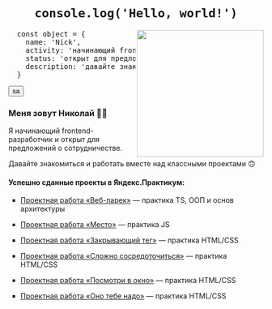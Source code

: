 <h1 align="center"><code>console.log('Hello, world!')</code></h1>
<img align="right" width="250" src="https://i.pinimg.com/originals/66/83/3e/66833e07d6fb9eb5d724e47d0c814285.gif">
<pre>
  const object = {
    name: 'Nick',
    activity: 'начинающий frontend-разработчик',
    status: 'открыт для предложений о сотрудничестве',
    description: 'давайте знакомиться и работать вместе над проектами 🙃'
  }
</pre>
<button style="border: '1px solid red'">sa</button>

<h3>Меня зовут Николай ✌🏻</h3>
<p>Я начинающий frontend-разработчик и открыт для предложений о сотрудничестве.</p>
<p>Давайте знакомиться и работать вместе над классными проектами 🙃</p>

<h4>Успешно сданные проекты в Яндекс.Практикум:</h4>
<ul type="square" >
  <li>
    <p><a href="https://github.com/Nigilen/web-larek-frontend.git">Проектная работа «Веб-ларек»</a> — практика TS, ООП и основ архитектуры</p>
  </li>
  <li>
    <p><a href="https://nigilen.github.io/mesto-project-ff/">Проектная работа «Место»</a> — практика JS</p> 
  </li>
  <li>
    <p><a href="https://github.com/Nigilen/zakrivayuschiy-teg-f">Проектная работа «Закрывающий тег»</a> — практика HTML/CSS</p>
  </li>
  <li>
    <p><a href="https://github.com/Nigilen/slozhno-sosredotochitsya">Проектная работа «Сложно сосредоточиться»</a> — практика HTML/CSS</p>
  </li>
  <li>
    <p><a href="https://github.com/Nigilen/posmotri_v_okno">Проектная работа «Посмотри в окно»</a> — практика HTML/CSS</p>
  </li>
  <li>
    <p><a href="https://github.com/Nigilen/ono-tebe-nado">Проектная работа «Оно тебе надо»</a> — практика HTML/CSS</p>
  </li>
</ul>
